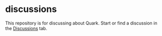 # discussions
This repository is for discussing about Quark.
Start or find a discussion in the [Discussions](https://github.com/Quark-Network/discussions/discussions) tab.

